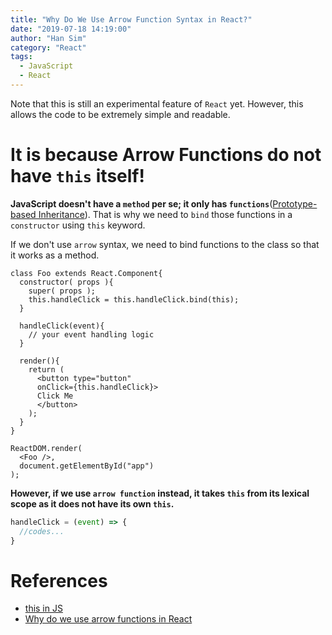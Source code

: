 ```yaml
---
title: "Why Do We Use Arrow Function Syntax in React?"
date: "2019-07-18 14:19:00"
author: "Han Sim"
category: "React"
tags:
  - JavaScript
  - React
---
```


Note that this is still an experimental feature of `React` yet. However, this allows the code to be extremely simple and readable.

# It is because Arrow Functions do not have `this` itself!

**JavaScript doesn't have a `method` per se; it only has `functions`**([Prototype-based Inheritance](https://blog.hansim.dev/javascript-and-prototype-based-inheritance)). That is why we need to `bind` those functions in a `constructor` using `this` keyword.

If we don't use `arrow` syntax, we need to bind functions to the class so that it works as a method.

```JavaScript{4}
class Foo extends React.Component{
  constructor( props ){
    super( props );
    this.handleClick = this.handleClick.bind(this);
  }
  
  handleClick(event){
    // your event handling logic
  }
  
  render(){
    return (
      <button type="button" 
      onClick={this.handleClick}>
      Click Me
      </button>
    );
  }
}

ReactDOM.render(
  <Foo />,
  document.getElementById("app")
);
```

**However, if we use `arrow function` instead, it takes `this` from its lexical scope as it does not have its own `this`.**

```JavaScript
handleClick = (event) => {
  //codes...
}
```

# References

- [this in JS](https://github.com/getify/You-Dont-Know-JS/blob/master/this%20%26%20object%20prototypes/ch2.md)
- [Why do we use arrow functions in React](https://frontarm.com/james-k-nelson/when-to-use-arrow-functions/)